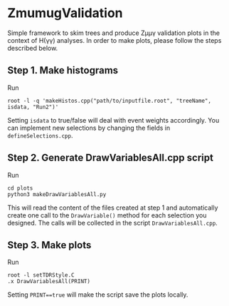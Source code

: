 # ZmumugValidation
Simple framework to skim trees and produce Zμμγ validation plots in the context of H(γγ) analyses. In order to make plots, please follow the steps described below.

## Step 1. Make histograms
Run
```
root -l -q 'makeHistos.cpp("path/to/inputfile.root", "treeName", isdata, "Run2")'
```
Setting `isdata` to true/false will deal with event weights accordingly.
You can implement new selections by changing the fields in `defineSelections.cpp`.

## Step 2. Generate DrawVariablesAll.cpp script
Run
```
cd plots
python3 makeDrawVariablesAll.py
```
This will read the content of the files created at step 1 and automatically create one call to the `DrawVariable()` method for each selection you designed. The calls will be collected in the script `DrawVariablesAll.cpp`.

## Step 3. Make plots
Run
```
root -l setTDRStyle.C
.x DrawVariablesAll(PRINT)
```
Setting `PRINT==true` will make the script save the plots locally.


 
